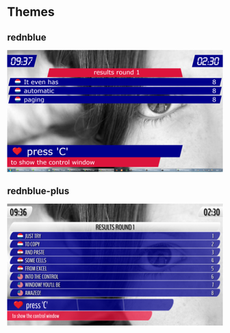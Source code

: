 Themes
======

rednblue
-----

![rednblue theme screenshot](rednblue/rednblue.png)

rednblue-plus
-----

![rednblue-plus theme screenshot](rednblue-plus/rednblue-plus.png)
